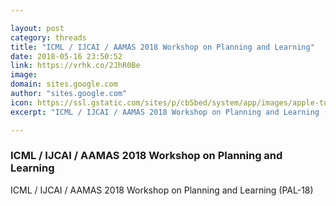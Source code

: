 ```yaml
---

layout: post
category: threads
title: "ICML / IJCAI / AAMAS 2018 Workshop on Planning and Learning"
date: 2018-05-16 23:50:52
link: https://vrhk.co/2JhR0Be
image: 
domain: sites.google.com
author: "sites.google.com"
icon: https://ssl.gstatic.com/sites/p/cb5bed/system/app/images/apple-touch-icon.png
excerpt: "ICML / IJCAI / AAMAS 2018 Workshop on Planning and Learning (PAL-18)"

---
```


### ICML / IJCAI / AAMAS 2018 Workshop on Planning and Learning

ICML / IJCAI / AAMAS 2018 Workshop on Planning and Learning (PAL-18)